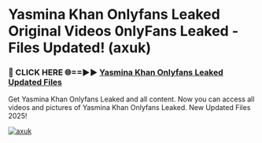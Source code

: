 # Yasmina Khan Onlyfans Leaked Original Videos 0nlyFans Leaked - Files Updated! (axuk)

<h3>🔴 CLICK HERE 🌐==►► <a href="https://tinyurl.com/2jnfzry5" rel="nofollow">Yasmina Khan Onlyfans Leaked Updated Files</a></h3>

Get Yasmina Khan Onlyfans Leaked and all content. Now you can access all videos and pictures of Yasmina Khan Onlyfans Leaked. New Updated Files 2025!

[![axuk](https://i.imgur.com/GyGTBgg.gif)](https://tinyurl.com/2jnfzry5)
